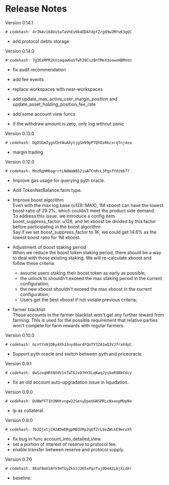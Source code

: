# Release Notes

Version 0.14.1
```bash=
# codehash: 4rJN4v168Uu5aTaVhEu9k4DDATdpfZrgd9w2MYvK3gQC
```
- add protocol debts storage

Version 0.14.0
```bash=
# codehash: 7g3ExMPR2kVzaqawGuUTwh38CuzBnTMeX3oowoHBMVon
```
- fix audit recommendation

- add fee events

- replace workspaces with near-workspaces

- add update_max_active_user_margin_position and update_asset_holding_position_fee_rate

- add some account view funcs

- if the withdraw amount is zero, only log without panic

Version 0.13.0
```bash=
# codehash: DgDSGmJygsCbtWuAbytjgSH99pPTQhDzRkcxrqTnj4xa 
```
- margin trading

Version 0.12.0
```bash=
# codehash: MozRqmM6agrrtLNdWaW852iuATCnRcL3PgxfYdzmb77 
```
- Improve gas usage for querying pyth oracle. 

- Add TokenNetBalance farm type.

- Improve boost algorithm  
  Even with the max log base (u128::MAX), 1M xboost can have the lowest boost ratio of 29.2%, which couldn't meet the product side demand.  
  To address this issue, we introduce a config item boost_suppress_factor: u128, and let xboost be divided by this factor before participating in the boost algorithm.  
  Say if we set boost_suppress_factor to 1K, we could get 14.6% as the lowest boost ratio for 1M xboost.
 
- Adjustment of boost staking period  
  When we reduce the boost token staking period, there should be a way to deal with those existing staking.
  We will re-calculate xboost and follow these criteria:
  - assume users staking their boost token as early as possible;
  - the unlock ts shouldn't exceed the max staking period in the current configuration;
  - the new xboost shouldn't exceed the max xboost in the current configuration;
  - Users get the best xboost if not violate previous criteria;
 
- farmer blacklist  
  Those accounts in the farmer blacklist won't get any further reward from farming. This is used for the possible requirement that relative parties won't compete for farm rewards with regular farmers.

Version 0.10.0
```bash=
# codehash: GcntYxNjD6y4XhiJuyd6ar4FQoTY3ZA1wQ3VJfraX4pC 
```
- Support pyth oracle and switch between pyth and priceoracle.

Version 0.9.1
```bash=
# codehash: 8wSzoqHRtNXdV1xTwT6JvD7HYXLqKwqJyskeR9BkCdcv 
```
- fix an old account auto-upgradation issue in liquidation.

Version 0.9.0
```bash=
# codehash: DUBWfFT1h3NNtvngw22SenyDpeUGN5PRLcNxaopMUpNe 
```
- lp as collateral.

Version 0.8.0
```bash=
# codehash: 7b2DjxtjCHJA5wDRgpMEQVRp2qUTZrL8eZWLkE9wrxXh
```
- fix bug in func account_into_detailed_view.
- set a portion of interest of reserve to protocol fee.
- enable transfer between reserve and protocol supply.

Version 0.7.0
```bash=
# codehash: 8EoF8mXSAYV3HTGyZkSJJJ65xPgzTuj9D442LAjXidXr
```
- baseline.
